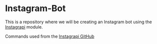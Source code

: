 # Instagram-Bot
This is a repository where we will be creating an Instagram bot using the [Instagrapi](https://pypi.org/project/instagrapi/) module.

Commands used from the [Instagrapi GitHub](https://pypi.org/project/instagrapi/)
